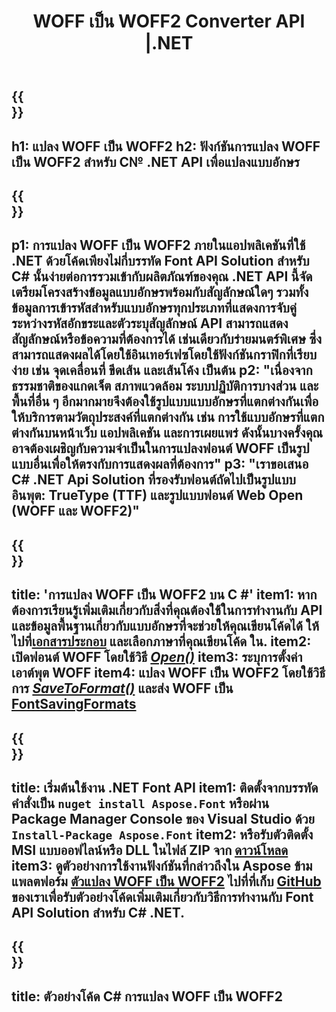 ﻿---
translation: true
template: /_templates/conversion-child-net.md
title: WOFF เป็น WOFF2 Converter API |.NET
description: แปลง WOFF เป็น WOFF2 โดยใช้ .NET API บน Windows รวมฟังก์ชันการแปลงฟอนต์ WOFF ดั้งเดิมนี้เป็น WOFF2 เข้ากับโซลูชันของคุณเอง
keywords: woff เป็น woff2 api, โซลูชัน woff12woff2, woff เป็น woff2 net
url: /net/conversion/woff-to-woff2/
family: font
platformtag: net
feature: conversion
otherformats: TTF
---

{{<section banner>}}
---
h1: แปลง WOFF เป็น WOFF2
h2: ฟังก์ชันการแปลง WOFF เป็น WOFF2 สำหรับ C№ .NET API เพื่อแปลงแบบอักษร
---

{{<section overview>}}
---
p1: การแปลง WOFF เป็น WOFF2 ภายในแอปพลิเคชันที่ใช้ .NET ด้วยโค้ดเพียงไม่กี่บรรทัด Font API Solution สำหรับ С# นั้นง่ายต่อการรวมเข้ากับผลิตภัณฑ์ของคุณ .NET API นี้จัดเตรียมโครงสร้างข้อมูลแบบอักษรพร้อมกับสัญลักษณ์ใดๆ รวมทั้งข้อมูลการเข้ารหัสสำหรับแบบอักษรทุกประเภทที่แสดงการจับคู่ระหว่างรหัสอักขระและตัวระบุสัญลักษณ์ API สามารถแสดงสัญลักษณ์หรือข้อความที่ต้องการได้ เช่นเดียวกับร่ายมนตร์พิเศษ ซึ่งสามารถแสดงผลได้โดยใช้อินเทอร์เฟซโดยใช้ฟังก์ชันกราฟิกที่เรียบง่าย เช่น จุดเคลื่อนที่ ขีดเส้น และเส้นโค้ง เป็นต้น
p2: "เนื่องจากธรรมชาติของแกดเจ็ต สภาพแวดล้อม ระบบปฏิบัติการบางส่วน และพื้นที่อื่น ๆ อีกมากมายจึงต้องใช้รูปแบบแบบอักษรที่แตกต่างกันเพื่อให้บริการตามวัตถุประสงค์ที่แตกต่างกัน เช่น การใช้แบบอักษรที่แตกต่างกันบนหน้าเว็บ แอปพลิเคชัน และการเผยแพร่ ดังนั้นบางครั้งคุณอาจต้องเผชิญกับความจำเป็นในการแปลงฟอนต์ WOFF เป็นรูปแบบอื่นเพื่อให้ตรงกับการแสดงผลที่ต้องการ"
p3: "เราขอเสนอ С# .NET Api Solution ที่รองรับฟอนต์ถัดไปเป็นรูปแบบอินพุต: TrueType (TTF) และรูปแบบฟอนต์ Web Open (WOFF และ WOFF2)"
---

{{<section feature1>}}
---
title: 'การแปลง WOFF เป็น WOFF2 บน C #'
item1: หากต้องการเรียนรู้เพิ่มเติมเกี่ยวกับสิ่งที่คุณต้องใช้ในการทำงานกับ API และข้อมูลพื้นฐานเกี่ยวกับแบบอักษรที่จะช่วยให้คุณเขียนโค้ดได้ ให้ไปที่[เอกสารประกอบ](https://docs.aspose.com/font/) และเลือกภาษาที่คุณเขียนโค้ด ใน.
item2: เปิดฟอนต์ WOFF โดยใช้วิธี [*Open()*](https://reference.aspose.com/font/net/aspose.font/font/methods/open/index)
item3: ระบุการตั้งค่าเอาต์พุต WOFF
item4: แปลง WOFF เป็น WOFF2 โดยใช้วิธีการ [*SaveToFormat()*](https://reference.aspose.com/font/net/aspose.font/font/methods/savetoformat) และส่ง WOFF เป็น [FontSavingFormats](https://reference.aspose.com/font/net/aspose.font/fontsavingformats)
---

{{<section feature2>}}
---
title: เริ่มต้นใช้งาน .NET Font API
item1: ติดตั้งจากบรรทัดคำสั่งเป็น ```nuget install Aspose.Font``` หรือผ่าน Package Manager Console ของ Visual Studio ด้วย ```Install-Package Aspose.Font```
item2: หรือรับตัวติดตั้ง MSI แบบออฟไลน์หรือ DLL ในไฟล์ ZIP จาก [ดาวน์โหลด](https://downloads.aspose.com/font/net)
item3: ดูตัวอย่างการใช้งานฟังก์ชันที่กล่าวถึงใน Aspose ข้ามแพลตฟอร์ม [ตัวแปลง WOFF เป็น WOFF2](https://products.aspose.app/font/conversion/woff-to-woff2) ไปที่ที่เก็บ [GitHub](https://github.com/aspose-font/Aspose.Font-Documentation/tree/master/net-examples) ของเราเพื่อรับตัวอย่างโค้ดเพิ่มเติมเกี่ยวกับวิธีการทำงานกับ Font API Solution สำหรับ C# .NET.
---

{{<section codeexample>}}
---
title: ตัวอย่างโค้ด C# การแปลง WOFF เป็น WOFF2
---